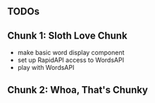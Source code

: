 ## TODOs

## Chunk 1: Sloth Love Chunk

- make basic word display component
- set up RapidAPI access to WordsAPI
- play with WordsAPI

## Chunk 2: Whoa, That's Chunky
